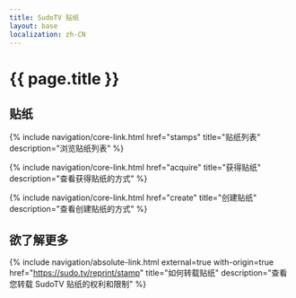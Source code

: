 ```yaml
---
title: SudoTV 贴纸
layout: base
localization: zh-CN
---
```


# {{ page.title }}

## 贴纸

{% include navigation/core-link.html
    href="stamps"
    title="贴纸列表"
    description="浏览贴纸列表"
%}

{% include navigation/core-link.html
    href="acquire"
    title="获得贴纸"
    description="查看获得贴纸的方式"
%}

{% include navigation/core-link.html
    href="create"
    title="创建贴纸"
    description="查看创建贴纸的方式"
%}

## 欲了解更多

{% include navigation/absolute-link.html
    external=true
    with-origin=true
    href="https://sudo.tv/reprint/stamp"
    title="如何转载贴纸"
    description="查看您转载 SudoTV 贴纸的权利和限制"
%}